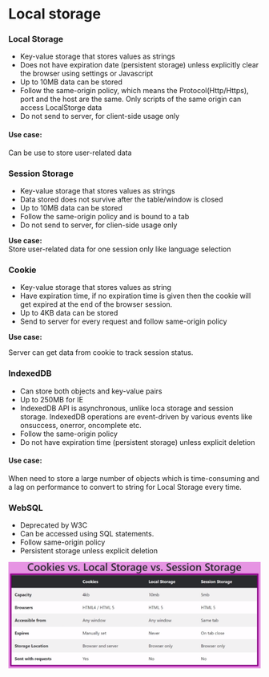 # Local storage

### Local Storage

* Key-value storage that stores values as strings
* Does not have expiration date \(persistent storage\) unless explicitly clear the browser using settings or Javascript
* Up to 10MB data can be stored
* Follow the same-origin policy, which means the Protocol\(Http/Https\), port and the host are the same. Only scripts of the same origin can access LocalStorge data
* Do not send to server, for client-side usage only

#### Use case:

Can be use to store user-related data

### **Session Storage**

* Key-value storage that stores values as strings
* Data stored does not survive after the table/window is closed
* Up to 10MB data can be stored
* Follow the same-origin policy and is bound to a tab
* Do not send to server, for clien-side usage only

 **Use case:**  
Store user-related data for one session only like language selection

### Cookie

* Key-value storage that stores values as string
* Have expiration time, if no expiration time is given then the cookie will get expired at the end of the browser session.
* Up to 4KB data can be stored
* Send to server for every request and follow same-origin policy

**Use case:**

Server can get data from cookie to track session status.

### IndexedDB

* Can store both objects and key-value pairs
* Up to 250MB for IE
* IndexedDB API is asynchronous, unlike loca storage and session storage. IndexedDB operations are event-driven by various events like onsuccess, onerror, oncomplete etc.
* Follow the same-origin policy
* Do not have expiration time \(persistent storage\) unless explicit deletion

#### **Use case:**

When need to store a large number of objects which is time-consuming and a lag on performance to convert to string for Local Storage every time.

### WebSQL

* Deprecated by W3C
* Can be accessed using SQL statements.
* Follow same-origin policy
* Persistent storage unless explicit deletion

![](../.gitbook/assets/image%20%282%29.png)

